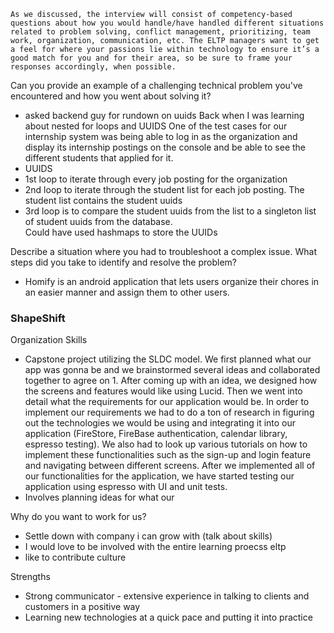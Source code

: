 `As we discussed, the interview will consist of competency-based questions about how you would handle/have handled different situations related to problem solving, conflict management, prioritizing, team work, organization, communication, etc. The ELTP managers want to get a feel for where your passions lie within technology to ensure it’s a good match for you and for their area, so be sure to frame your responses accordingly, when possible.`


Can you provide an example of a challenging technical problem you've encountered and how you went about solving it?
- asked backend guy for rundown on uuids
Back when I was learning about nested for loops and UUIDS
One of the test cases for our internship system was being able to log in as the organization and display its internship postings on the console and be able to see the different students that applied for it. 
- UUIDS
- 1st loop to iterate through every job posting for the organization
- 2nd loop to iterate through the student list for each job posting. The student list contains the student uuids
- 3rd loop is to compare the student uuids from the list to a singleton list of student uuids from the database.  
Could have used hashmaps to store the UUIDs



Describe a situation where you had to troubleshoot a complex issue. What steps did you take to identify and resolve the problem?
- Homify is an android application that lets users organize their chores in an easier manner and assign them to other users. 



### ShapeShift





Organization Skills
- Capstone project utilizing the SLDC model. We first planned what our app was gonna be and we brainstormed several ideas and collaborated together to agree on 1. After coming up with an idea, we designed how the screens and features would like using Lucid. Then we went into detail what the requirements for our application would be. In order to implement our requirements we had to do a ton of research in figuring out the technologies we would be using and integrating it into our application (FireStore, FireBase authentication, calendar library, espresso testing). We also had to look up various tutorials on how to implement these functionalities such as the sign-up and login feature and navigating between different screens. After we implemented all of our functionalities for the application, we have started testing our application using espresso with UI and unit tests. 
- Involves planning ideas for what our 



Why do you want to work for us?
- Settle down with company i can grow with (talk about skills)
- I would love to be involved with the entire learning proecss eltp
- like to contribute culture 

Strengths
- Strong communicator - extensive experience in talking to clients and customers in a positive way 
- Learning new technologies at a quick pace and putting it into practice 